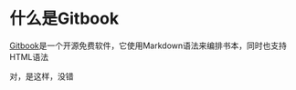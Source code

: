 # 什么是Gitbook



[Gitbook](https://github.com/GitbookIO/gitbook)是一个开源免费软件，它使用Markdown语法来编排书本，同时也支持HTML语法

对，是这样，没错
